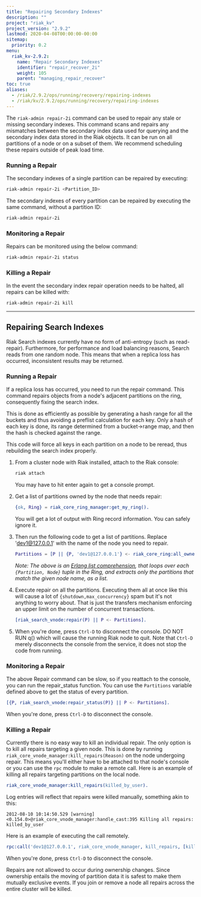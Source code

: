 ```yaml
---
title: "Repairing Secondary Indexes"
description: ""
project: "riak_kv"
project_version: "2.9.2"
lastmod: 2020-04-08T00:00:00-00:00
sitemap:
  priority: 0.2
menu:
  riak_kv-2.9.2:
    name: "Repair Secondary Indexes"
    identifier: "repair_recover_2i"
    weight: 105
    parent: "managing_repair_recover"
toc: true
aliases:
  - /riak/2.9.2/ops/running/recovery/repairing-indexes
  - /riak/kv/2.9.2/ops/running/recovery/repairing-indexes
---
```


The `riak-admin repair-2i` command can be used to repair any stale or missing secondary indexes.  This command scans and repairs any mismatches between the secondary index data used for querying and the secondary index data stored in the Riak objects. It can be run on all partitions of a node or on a subset of them.  We recommend scheduling these repairs outside of peak load time.

### Running a Repair

The secondary indexes of a single partition can be repaired by executing:

```bash
riak-admin repair-2i <Partition_ID>
```

The secondary indexes of every partition can be repaired by executing the same command, without a partition ID:

```bash
riak-admin repair-2i
```

### Monitoring a Repair

Repairs can be monitored using the below command:

```bash
riak-admin repair-2i status
```

### Killing a Repair

In the event the secondary index repair operation needs to be halted, all repairs can be killed with:

```bash
riak-admin repair-2i kill
```

----

## Repairing Search Indexes

Riak Search indexes currently have no form of anti-entropy (such as read-repair). Furthermore, for performance and load balancing reasons, Search reads from one random node. This means that when a replica loss has occurred, inconsistent results may be returned.

### Running a Repair

If a replica loss has occurred, you need to run the repair command. This command repairs objects from a node's adjacent partitions on the ring, consequently fixing the search index.

This is done as efficiently as possible by generating a hash range for all the buckets and thus avoiding a preflist calculation for each key. Only a hash of each key is done, its range determined from a bucket&rarr;range map, and then the hash is checked against the range.

This code will force all keys in each partition on a node to be reread, thus rebuilding the search index properly.

1. From a cluster node with Riak installed, attach to the Riak console:

    ```bash
    riak attach
    ```

    You may have to hit enter again to get a console prompt.

2. Get a list of partitions owned by the node that needs repair:

    ```erlang
    {ok, Ring} = riak_core_ring_manager:get_my_ring().
    ```

    You will get a lot of output with Ring record information. You can safely ignore it.

3. Then run the following code to get a list of partitions. Replace 'dev1@127.0.0.1' with the name of the node you need to repair.

    ```erlang
    Partitions = [P || {P, 'dev1@127.0.0.1'} <- riak_core_ring:all_owners(Ring)].
    ```

    _Note: The above is an [Erlang list comprehension](http://www.erlang.org/doc/programming_examples/list_comprehensions.html), that loops over each `{Partition, Node}` tuple in the Ring, and extracts only the partitions that match the given node name, as a list._

4. Execute repair on all the partitions. Executing them all at once like this will cause a lot of `{shutdown,max_concurrency}` spam but it's not anything to worry about. That is just the transfers mechanism enforcing an upper limit on the number of concurrent transactions.

    ```erlang
    [riak_search_vnode:repair(P) || P <- Partitions].
    ```

5. When you're done, press `Ctrl-D` to disconnect the console. DO NOT RUN q() which will cause the running Riak node to quit. Note that `Ctrl-D` merely disconnects the console from the service, it does not stop the code from running.

### Monitoring a Repair

The above Repair command can be slow, so if you reattach to the console, you can run the repair_status function. You can use the `Partitions` variable defined above to get the status of every partition.

```erlang
[{P, riak_search_vnode:repair_status(P)} || P <- Partitions].
```

When you're done, press `Ctrl-D` to disconnect the console.

### Killing a Repair

Currently there is no easy way to kill an individual repair.  The only
option is to kill all repairs targeting a given node.  This is done by
running `riak_core_vnode_manager:kill_repairs(Reason)` on the node
undergoing repair.  This means you'll either have to be attached to
that node's console or you can use the `rpc` module to make a remote
call.  Here is an example of killing all repairs targeting partitions
on the local node.

```erlang
riak_core_vnode_manager:kill_repairs(killed_by_user).
```

Log entries will reflect that repairs were killed manually, something akin to this:

```
2012-08-10 10:14:50.529 [warning] <0.154.0>@riak_core_vnode_manager:handle_cast:395 Killing all repairs: killed_by_user
```

Here is an example of executing the call remotely.

```erlang
rpc:call('dev1@127.0.0.1', riak_core_vnode_manager, kill_repairs, [killed_by_user]).
```

When you're done, press `Ctrl-D` to disconnect the console.

Repairs are not allowed to occur during ownership changes.  Since
ownership entails the moving of partition data it is safest to make
them mutually exclusive events.  If you join or remove a node all
repairs across the entire cluster will be killed.
